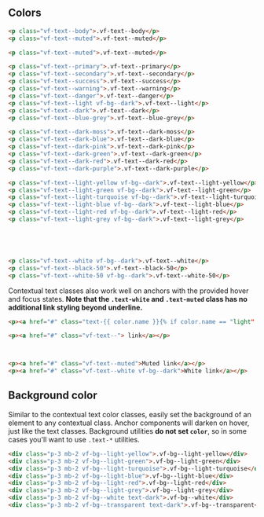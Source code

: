 
## Colors

```html
<p class="vf-text--body">.vf-text--body</p>
<p class="vf-text--muted">.vf-text--muted</p>

<p class="vf-text--muted">.vf-text--muted</p>

<p class="vf-text--primary">.vf-text--primary</p>
<p class="vf-text--secondary">.vf-text--secondary</p>
<p class="vf-text--success">.vf-text--success</p>
<p class="vf-text--warning">.vf-text--warning</p>
<p class="vf-text--danger">.vf-text--danger</p>
<p class="vf-text--light vf-bg--dark">.vf-text--light</p>
<p class="vf-text--dark">.vf-text--dark</p>
<p class="vf-text--blue-grey">.vf-text--blue-grey</p>

<p class="vf-text--dark-moss">.vf-text--dark-moss</p>
<p class="vf-text--dark-blue">.vf-text--dark-blue</p>
<p class="vf-text--dark-pink">.vf-text--dark-pink</p>
<p class="vf-text--dark-green">.vf-text--dark-green</p>
<p class="vf-text--dark-red">.vf-text--dark-red</p>
<p class="vf-text--dark-purple">.vf-text--dark-purple</p>

<p class="vf-text--light-yellow vf-bg--dark">.vf-text--light-yellow</p>
<p class="vf-text--light-green vf-bg--dark">.vf-text--light-green</p>
<p class="vf-text--light-turquoise vf-bg--dark">.vf-text--light-turquoise</p>
<p class="vf-text--light-blue vf-bg--dark">.vf-text--light-blue</p>
<p class="vf-text--light-red vf-bg--dark">.vf-text--light-red</p>
<p class="vf-text--light-grey vf-bg--dark">.vf-text--light-grey</p>





<p class="vf-text--white vf-bg--dark">.vf-text--white</p>
<p class="vf-text--black-50">.vf-text--black-50</p>
<p class="vf-text--white-50 vf-bg--dark">.vf-text--white-50</p>
```

Contextual text classes also work well on anchors with the provided hover and focus states. **Note that the `.text-white` and `.text-muted` class has no additional link styling beyond underline.**

```html
<p><a href="#" class="text-{{ color.name }}{% if color.name == "light" %} bg-dark{% endif %}">{{ color.name | capitalize }} link</a></p>

<p><a href="#" class="vf-text--"> link</a></p>



<p><a href="#" class="vf-text--muted">Muted link</a></p>
<p><a href="#" class="vf-text--white vf-bg--dark">White link</a></p>
```
## Background color

Similar to the contextual text color classes, easily set the background of an element to any contextual class. Anchor components will darken on hover, just like the text classes. Background utilities **do not set `color`**, so in some cases you'll want to use `.text-*` utilities.

```html
<div class="p-3 mb-2 vf-bg--light-yellow">.vf-bg--light-yellow</div>
<div class="p-3 mb-2 vf-bg--light-green">.vf-bg--light-green</div>
<div class="p-3 mb-2 vf-bg--light-turquoise">.vf-bg--light-turquoise</div>
<div class="p-3 mb-2 vf-bg--light-blue">.vf-bg--light-blue</div>
<div class="p-3 mb-2 vf-bg--light-red">.vf-bg--light-red</div>
<div class="p-3 mb-2 vf-bg--light-grey">.vf-bg--light-grey</div>
<div class="p-3 mb-2 vf-bg--white text-dark">.vf-bg--white</div>
<div class="p-3 mb-2 vf-bg--transparent text-dark">.vf-bg--transparent</div>
```

